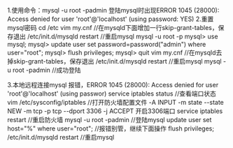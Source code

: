 1.使用命令：mysql -u root -padmin 登陆mysql时出现ERROR 1045 (28000): Access denied for user 'root'@'localhost' (using password: YES)
2.重置mysql密码
	cd /etc
	vim my.cnf   //在mysqld下面增加一行skip-grant-tables，保存退出
	/etc/init.d/mysqld restart   //重启mysql
	mysql -u root -p
		mysql> use mysql;
		mysql> update user set password=password("admin") where user="root";
		mysql> flush privileges;
		mysql> quit
	vim my.cnf   //在mysqld去掉skip-grant-tables，保存退出
	/etc/init.d/mysqld restart  //重启mysql
	mysql -u root -padmin   //成功登陆
	
3.本地远程连接mysql
	报错，ERROR 1045 (28000): Access denied for user 'root'@'localhost' (using passwor)
	service iptables status //查看端口状态
	vim /etc/sysconfig/iptables	//打开防火墙配置文件
	-A INPUT -m state --state NEW -m tcp -p tcp --dport 3306 -j ACCEPT   开启3306端口
	service iptables restart //重启防火墙
	mysql -u root -padmin //登陆mysql
	update user set host="%" where user="root"; //报错别管，继续下面操作
	flush privileges; 
	/etc/init.d/mysqld restart  //重启mysql
	
	